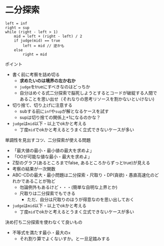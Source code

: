 # 二分探索

    left = inf
    right = sup
    while (right - left > 1) 
	    mid = left + (right - left) / 2
	    if judge(mid) == true
		    left = mid // 逆かも
	    else
		    right = mid


ポイント
- 書く前に考察を詰め切る
	- **求めたいのは境界の左か右か**
	- `judge`をtrueにすべきなのはどっちか
	- 自分はめぐる式二分探索で脳死しようとするとコードが破綻する人間であることを思い出せ（それなりの思考リソースを割かないといけない)
- 切り捨て、切り上げに注意する
	- subする前に`inf`や`sup`が解となるケースを試す
	- supは切り捨ての関係上+1になるのかな？
-	`judge`は`mid`以下・以上でokかと考える
	-	丁度`mid`でokかと考えるとうまく立式できないケースが多い

単調性を見出すコツ、二分探索が使える問題
- 「最大値の最小・最小値の最大を求めよ」
- 「OOが可能な値な最小・最大を求めよ」
- Z型のグラフ(あるところまでfalse, あるところからずっとtrue)が見える
- 考察の結果が一次関数
- ABC-CDの最大・最小問題は二分探索・尺取り・DP(貪欲)・愚直高速化のどれかであることが殆ど
	- 勿論例外もあるけど・・・(簡単な自明な上界とか)
	- 尺取りは二分探索でもできる
		- ただ、自分は尺取りのほうが得意なのを思い出しておく
- `judge`は`mid`以下・以上でokかと考える
	-	丁度`mid`でokかと考えるとうまく立式できないケースが多い

決め打ち二分探索を使わなくて良いもの
- 不等式を満たす最小・最大の`x`
	- それ割り算でよくないすか。と一旦足踏みする
